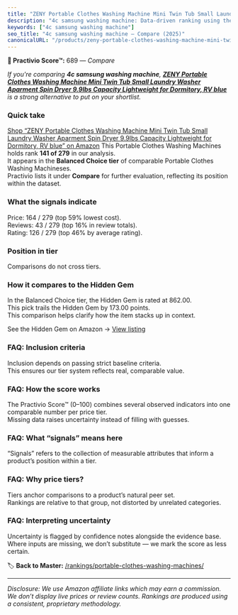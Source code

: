 ```yaml
---
title: "ZENY Portable Clothes Washing Machine Mini Twin Tub Small Laundry Washer Aparment Spin Dryer 9.9lbs Capacity Lightweight for Dormitory, RV blue"
description: "4c samsung washing machine: Data-driven ranking using the Practivio Score™. Positioned by quality, value, demand, findability, momentum."
keywords: ["4c samsung washing machine"]
seo_title: "4c samsung washing machine — Compare (2025)"
canonicalURL: "/products/zeny-portable-clothes-washing-machine-mini-twin-tub-small-laundry-washer-aparment-spin-dryer-99lbs-capacity-lightweight-for-dormitory-rv-blue-B07J6S4RZ9/"
---
```


**🛒 Practivio Score™:** 689 — _Compare_


*If you're comparing **4c samsung washing machine**, **[ZENY Portable Clothes Washing Machine Mini Twin Tub Small Laundry Washer Aparment Spin Dryer 9.9lbs Capacity Lightweight for Dormitory, RV blue](https://www.amazon.com/dp/B07J6S4RZ9?tag=practivio-20)** is a strong alternative to put on your shortlist.*
### Quick take
[Shop “ZENY Portable Clothes Washing Machine Mini Twin Tub Small Laundry Washer Aparment Spin Dryer 9.9lbs Capacity Lightweight for Dormitory, RV blue” on Amazon](https://www.amazon.com/dp/B07J6S4RZ9?tag=practivio-20)
This Portable Clothes Washing Machines holds rank **141 of 279** in our analysis.  
It appears in the **Balanced Choice tier** of comparable Portable Clothes Washing Machineses.  
Practivio lists it under **Compare** for further evaluation, reflecting its position within the dataset.

### What the signals indicate
Price: 164 / 279 (top 59% lowest cost).  
Reviews: 43 / 279 (top 16% in review totals).  
Rating: 126 / 279 (top 46% by average rating).  

### Position in tier
Comparisons do not cross tiers.

### How it compares to the Hidden Gem
In the Balanced Choice tier, the Hidden Gem is rated at 862.00.  
This pick trails the Hidden Gem by 173.00 points.  
This comparison helps clarify how the item stacks up in context.  

See the Hidden Gem on Amazon → [View listing](https://www.amazon.com/dp/B07B94ZR74?tag=practivio-20)

### FAQ: Inclusion criteria
Inclusion depends on passing strict baseline criteria.  
This ensures our tier system reflects real, comparable value.

### FAQ: How the score works
The Practivio Score™ (0–100) combines several observed indicators into one comparable number per price tier.  
Missing data raises uncertainty instead of filling with guesses.

### FAQ: What “signals” means here
“Signals” refers to the collection of measurable attributes that inform a product’s position within a tier.

### FAQ: Why price tiers?
Tiers anchor comparisons to a product’s natural peer set.  
Rankings are relative to that group, not distorted by unrelated categories.

### FAQ: Interpreting uncertainty
Uncertainty is flagged by confidence notes alongside the evidence base.  
Where inputs are missing, we don’t substitute — we mark the score as less certain.

<!-- Missing template for Compare/CompareWithinPriceClass -->


🏷️ **Back to Master:** [/rankings/portable-clothes-washing-machines/](/rankings/portable-clothes-washing-machines/)

---
_Disclosure: We use Amazon affiliate links which may earn a commission. We don’t display live prices or review counts. Rankings are produced using a consistent, proprietary methodology._
